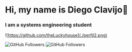 # Hi, my name is Diego Clavijo👋
### I am a systems engineering student

![https://github.com/theLuckyhouse](./perfil2.png)

![GitHub Followers](https://img.shields.io/github/followers/theLuckyhouse?style=social)
![GitHub Followers](https://img.shields.io/github/stars/theLuckyhouse?style=social)
